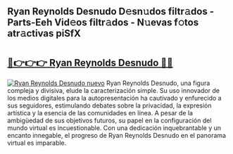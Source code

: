 ## Ryan Reynolds Desnudo D𝚎sn𝚞dos filtr𝚊dos - Parts-Eeh Vid𝚎os filtr𝚊dos - N𝚞evas f𝚘tos atr𝚊ctivas piSfX

# <h2><a href="http://mbczk9.tromn.icu/?c=Ryan+Reynolds+Desnudo">🔗👉👉👉 Ryan Reynolds Desnudo 🔗🔗</a></h2>

[![Ryan Reynolds Desnudo nuevo](https://i.imgur.com/pEAQMta.gif)](http://mbczk9.tromn.icu/?c=Ryan+Reynolds+Desnudo)
Ryan Reynolds Desnudo, una figura compleja y divisiva, elude la caracterización simple. Su uso innovador de los medios digitales para la autopresentación ha cautivado y enfurecido a sus seguidores, estimulando debates sobre la privacidad, la expresión artística y la esencia de las comunidades en línea. A pesar de la ambigüedad de sus objetivos futuros, su papel en la configuración del mundo virtual es incuestionable. Con una dedicación inquebrantable y un encanto innegable, el progreso de Ryan Reynolds Desnudo en el panorama virtual es imparable.
